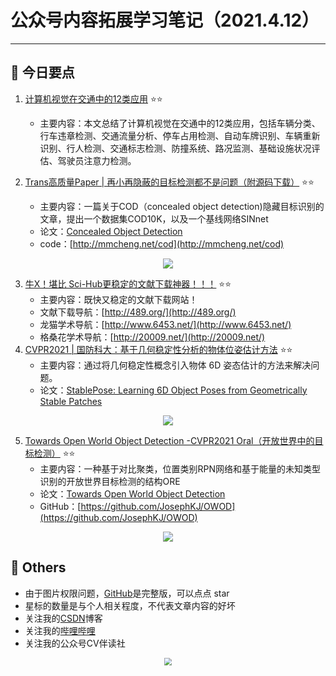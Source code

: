 # 公众号内容拓展学习笔记（2021.4.12）

------



## :paperclip:  今日要点

1. [计算机视觉在交通中的12类应用](https://mp.weixin.qq.com/s/4k2JAGTThZTOq86mHr_8KQ)         :star::star:
   - 主要内容：本文总结了计算机视觉在交通中的12类应用，包括车辆分类、行车违章检测、交通流量分析、停车占用检测、自动车牌识别、车辆重新识别、行人检测、交通标志检测、防撞系统、路况监测、基础设施状况评估、驾驶员注意力检测。
   


2. [Trans高质量Paper | 再小再隐蔽的目标检测都不是问题（附源码下载）](https://mp.weixin.qq.com/s/QUliMnISUEdNe8iMHhMA2w)       :star::star:
   - 主要内容：一篇关于COD（concealed object detection)隐藏目标识别的文章，提出一个数据集COD10K，以及一个基线网络SINnet
   - 论文：[Concealed Object Detection](https://arxiv.org/pdf/2102.10274.pdf)
   - code：[http://mmcheng.net/cod](http://mmcheng.net/cod)

<div align=center><img src="https://mmbiz.qpic.cn/mmbiz_png/1MtnAxmWSwOvJkzoNw4ISHP9oSDoH6Rgich8B1Csh4ndXJRhuLFFzwkk6qEXq84eRJVAhanPiajKcIFJUBTmX8ow/640?wx_fmt=png&tp=webp&wxfrom=5&wx_lazy=1&wx_co=1" style='zoom:100%'>
</div>

3. [牛X！堪比 Sci-Hub更稳定的文献下载神器！！！](https://mp.weixin.qq.com/s/Qcs2Uk6pG7HBoLber21GiA)       :star::star:
   - 主要内容：既快又稳定的文献下载网站！
   - 文献下载导航：[http://489.org/](http://489.org/)
   - 龙猫学术导航：[http://www.6453.net/](http://www.6453.net/)
   - 格桑花学术导航：[http://20009.net/](http://20009.net/)
4. [CVPR2021 | 国防科大：基于几何稳定性分析的物体位姿估计方法](https://mp.weixin.qq.com/s/JwpupJj3UrI69E1mzZAx7A)      :star::star:
   - 主要内容：通过将几何稳定性概念引入物体 6D 姿态估计的方法来解决问题。
   - 论文：[StablePose: Learning 6D Object Poses from Geometrically Stable Patches](https://arxiv.org/abs/2102.09334)

<div align=center><img src="https://mmbiz.qpic.cn/mmbiz_png/KmXPKA19gWibu4klcPOUyMrHSyPD5lhUAjicGWuJMPHugFZsHWv19m6h67kEdDiaYfuIBjHCaQ9DHiboKBHZ2JzoeQ/640?wx_fmt=png&tp=webp&wxfrom=5&wx_lazy=1&wx_co=1" style='zoom:100%'>
</div>

5. [Towards Open World Object Detection -CVPR2021 Oral（开放世界中的目标检测）](https://mp.weixin.qq.com/s/pWn4LvHt0hw98NuUH_3r5w)       :star::star:
   - 主要内容：一种基于对比聚类，位置类别RPN网络和基于能量的未知类型识别的开放世界目标检测的结构ORE
   - 论文：[Towards Open World Object Detection](https://arxiv.org/abs/2103.02603)
   - GitHub：[https://github.com/JosephKJ/OWOD](https://github.com/JosephKJ/OWOD)

<div align=center><img src="https://mmbiz.qpic.cn/mmbiz_png/SdQCib1UzF3tGV4mWS2QMib0VMppswxibYdm1DYtHWN5veSYXibodOjUniaB3iatfb9zHpjxSKTA3lvXLtzXQqnyLb2A/640?wx_fmt=png&tp=webp&wxfrom=5&wx_lazy=1&wx_co=1" style='zoom:100%'>
</div>


## :paperclip:  Others

- 由于图片权限问题，[GitHub](https://github.com/xiaoxuebajie/dairly_learning)是完整版，可以点点 star
- 星标的数量是与个人相关程度，不代表文章内容的好坏
- 关注我的[CSDN](https://mp.csdn.net/console/article)博客
- 关注我的[哔哩哔哩](https://space.bilibili.com/424394389?spm_id_from=333.788.b_765f7570696e666f.1)
- 关注我的公众号CV伴读社

<div align=center><img src="https://img-blog.csdnimg.cn/202005031406335.jpg" style='zoom:80%'>
</div>